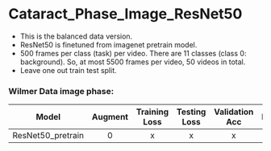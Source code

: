 
# Cataract_Phase_Image_ResNet50
- This is the balanced data version.
- ResNet50 is finetuned from imagenet pretrain model.
- 500 frames per class (task) per video. There are 11 classes (class 0: background). So, at most 5500 frames per video, 50 videos in total.
- Leave one out train test split.

### Wilmer Data image phase: 
Model | Augment  | Training Loss | Testing Loss | Validation Acc |  Depth | Dropout | Opti | SLURM ID| Notes |
---|:---:|:---:|:---:|:---:|:---:|:---:|:---: | :---:  |:---: |
ResNet50_pretrain | 0 | x | x | x | x | 50 | x | SGD | 4299209 | test=051 |
